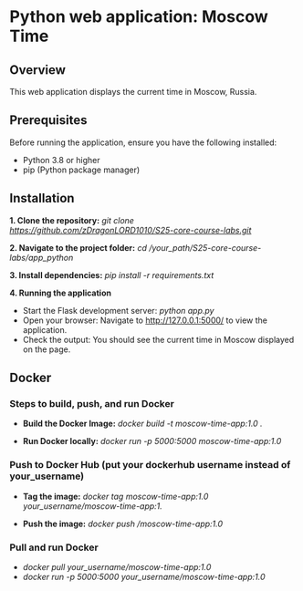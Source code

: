 # Python web application: Moscow Time

## Overview

This web application displays the current time in Moscow, Russia.

## Prerequisites

Before running the application, ensure you have the following installed:

- Python 3.8 or higher
- pip (Python package manager)

## Installation

**1. Clone the repository:**
*git clone <https://github.com/zDragonLORD1010/S25-core-course-labs.git>*

**2. Navigate to the project folder:**
*cd /your_path/S25-core-course-labs/app_python*

**3. Install dependencies:**
*pip install -r requirements.txt*

**4. Running the application**

- Start the Flask development server:
*python app.py*
- Open your browser:
Navigate to http://127.0.0.1:5000/ to view the application.
- Check the output:
You should see the current time in Moscow displayed on the page.

## Docker

### Steps to build, push, and run Docker

- **Build the Docker Image:**
_docker build -t moscow-time-app:1.0 ._

- **Run Docker locally:**
_docker run -p 5000:5000 moscow-time-app:1.0_

### Push to Docker Hub (put your dockerhub username instead of your_username)

- **Tag the image:**
*docker tag moscow-time-app:1.0 your_username/moscow-time-app:1.*

- **Push the image:**
*docker push <username>/moscow-time-app:1.0*

### Pull and run Docker

- *docker pull your_username/moscow-time-app:1.0*
- *docker run -p 5000:5000 your_username/moscow-time-app:1.0*